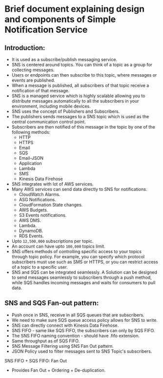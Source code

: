 # Brief document explaining design and components of Simple Notification Service

## Introduction:

- It is used as a subscribe/publish messaging service.
- SNS is centered around topics. You can think of a topic as a group for collecting
  messages.
- Users or endpoints can then subscribe to this topic, where messages or events
  are published.
- When a message is published, all subscribers of that topic receive a notification
  of that message.
- SNS is a managed service which is highly scalable allowing you to distribute messages
  automatically to all the subscribers in your environment, including mobile devices.
- SNS uses the concept of Publishers and Subscribers.
- The publishers sends messages to a SNS topic which is used as the central communication
  control point.
- Subscribers are then notified of this message in the topic by one of the following
  methods:
    - HTTP
    - HTTPS
    - Email
    - SQS
    - Email-JSON
    - Application
    - Lambda
    - SMS
    - Kinesis Data Firehose
- SNS integrates with lot of AWS services.
- Many AWS services can send data directly to SNS for notifications.
  - CloudWatch Alarms.
  - ASG Notifications.
  - CloudFormation State changes.
  - AWS Budgets.
  - S3 Events notifications.
  - AWS DMS.
  - Lambda.
  - DynamoDB.
  - RDS Events.
- Upto `12,500,000` subscriptions per topic.
- An account can have upto `100,000` topics limit.
- SNS offers methods of controlling specific access to your topics through topic
  policy. For example, you can specify which protocol subscribers must use such as
  SMS or HTTPS, or you can restrict access of a topic to a specific user.
- SNS and SQS can be integrated seamlessly. A Solution can be designed to send messages
  seamlessly to subscribers through a push method, while SQS handles incoming messages
  and waits for consumers to pull data.

## SNS and SQS Fan-out pattern:
  - Push once in SNS, receive in all SQS queues that are subscribers.
  - We need to make sure SQS queue access policy allows for SNS to write.
  - SNS can directly connect with Kinesis Data Firehose.
  - SNS FIFO - same like SQS FIFO, the subscribers can only by SQS FIFO.
  - The SNS FIFO naming convention - should have .fifo extension.
  - Same throughput as of SQS FIFO.
  - SNS Message Filtering using SNS Fan Out pattern.
  - JSON Policy used to filter messages sent to SNS Topic's subscribers.

SNS FIFO + SQS FIFO: Fan Out
  - Provides Fan Out + Ordering + De-duplication.
